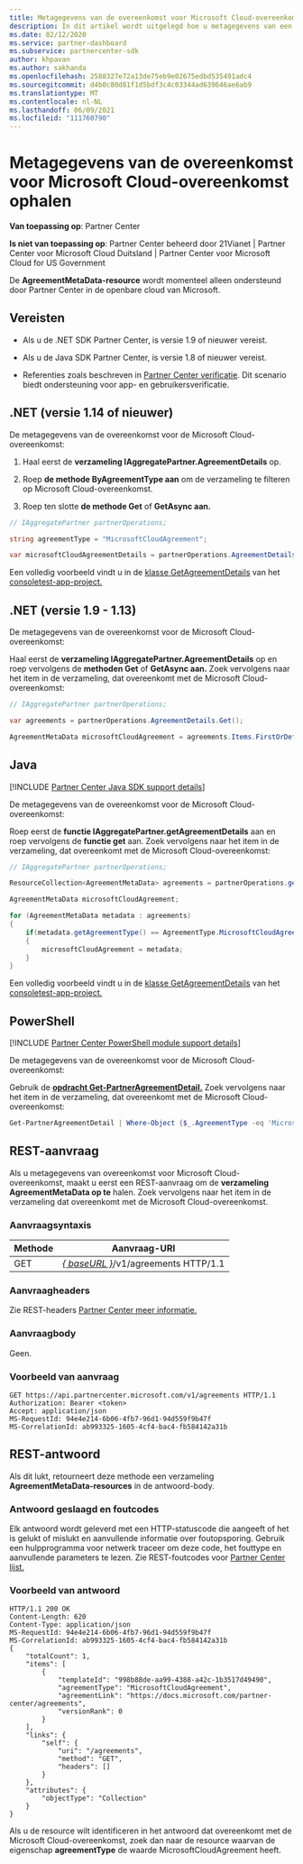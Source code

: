 ```yaml
---
title: Metagegevens van de overeenkomst voor Microsoft Cloud-overeenkomst ophalen
description: In dit artikel wordt uitgelegd hoe u metagegevens van een overeenkomst voor Microsoft Cloud-overeenkomst.
ms.date: 02/12/2020
ms.service: partner-dashboard
ms.subservice: partnercenter-sdk
author: khpavan
ms.author: sakhanda
ms.openlocfilehash: 2588327e72a13de75eb9e02675edbd535491adc4
ms.sourcegitcommit: d4b0c80d81f1d5bdf3c4c03344ad639646ae6ab9
ms.translationtype: MT
ms.contentlocale: nl-NL
ms.lasthandoff: 06/09/2021
ms.locfileid: "111760790"
---
```

# <a name="get-agreement-metadata-for-microsoft-cloud-agreement"></a>Metagegevens van de overeenkomst voor Microsoft Cloud-overeenkomst ophalen

**Van toepassing op**: Partner Center

**Is niet van toepassing op**: Partner Center beheerd door 21Vianet | Partner Center voor Microsoft Cloud Duitsland | Partner Center voor Microsoft Cloud for US Government

De **AgreementMetaData-resource** wordt momenteel alleen ondersteund door Partner Center in de openbare cloud van Microsoft.

## <a name="prerequisites"></a>Vereisten

- Als u de .NET SDK Partner Center, is versie 1.9 of nieuwer vereist.

- Als u de Java SDK Partner Center, is versie 1.8 of nieuwer vereist.

- Referenties zoals beschreven in [Partner Center verificatie](./partner-center-authentication.md). Dit scenario biedt ondersteuning voor app- en gebruikersverificatie.

## <a name="net-version-114-or-newer"></a>.NET (versie 1.14 of nieuwer)

De metagegevens van de overeenkomst voor de Microsoft Cloud-overeenkomst:

1. Haal eerst de **verzameling IAggregatePartner.AgreementDetails** op.

2. Roep **de methode ByAgreementType aan** om de verzameling te filteren op Microsoft Cloud-overeenkomst.

3. Roep ten slotte **de methode Get** of **GetAsync aan.**

```csharp
// IAggregatePartner partnerOperations;

string agreementType = "MicrosoftCloudAgreement";

var microsoftCloudAgreementDetails = partnerOperations.AgreementDetails.ByAgreementType(agreementType).Get().Items.Single();
```

Een volledig voorbeeld vindt u in de [klasse GetAgreementDetails](https://github.com/PartnerCenterSamples/Partner-Center-SDK-Samples/blob/master/Source/Partner%20Center%20SDK%20Samples/Agreements/GetAgreementDetails.cs) van het [consoletest-app-project.](https://github.com/PartnerCenterSamples/Partner-Center-SDK-Samples)

## <a name="net-version-19---113"></a>.NET (versie 1.9 - 1.13)

De metagegevens van de overeenkomst voor de Microsoft Cloud-overeenkomst:

Haal eerst de **verzameling IAggregatePartner.AgreementDetails** op en roep vervolgens de **methoden Get** of **GetAsync aan.** Zoek vervolgens naar het item in de verzameling, dat overeenkomt met de Microsoft Cloud-overeenkomst:

```csharp
// IAggregatePartner partnerOperations;

var agreements = partnerOperations.AgreementDetails.Get();

AgreementMetaData microsoftCloudAgreement = agreements.Items.FirstOrDefault (agr => agr.AgreementType == AgreementType.MicrosoftCloudAgreement);
```

## <a name="java"></a>Java

[!INCLUDE [Partner Center Java SDK support details](../includes/java-sdk-support.md)]

De metagegevens van de overeenkomst voor de Microsoft Cloud-overeenkomst:

Roep eerst de **functie IAggregatePartner.getAgreementDetails** aan en roep vervolgens de **functie get** aan. Zoek vervolgens naar het item in de verzameling, dat overeenkomt met de Microsoft Cloud-overeenkomst:

```java
// IAggregatePartner partnerOperations;

ResourceCollection<AgreementMetaData> agreements = partnerOperations.getAgreements().get();

AgreementMetaData microsoftCloudAgreement;

for (AgreementMetaData metadata : agreements)
{
    if(metadata.getAgreementType() == AgreementType.MicrosoftCloudAgreement)
    {
        microsoftCloudAgreement = metadata;
    }
}
```

Een volledig voorbeeld vindt u in de [klasse GetAgreementDetails](https://github.com/microsoft/Partner-Center-Java-Samples/blob/master/sdk/src/main/java/com/microsoft/store/partnercenter/samples/agreements/GetAgreementDetails.java) van het [consoletest-app-project.](https://github.com/Microsoft/Partner-Center-Java-Samples)

## <a name="powershell"></a>PowerShell

[!INCLUDE [Partner Center PowerShell module support details](../includes/powershell-module-support.md)]

De metagegevens van de overeenkomst voor de Microsoft Cloud-overeenkomst:

Gebruik de [**opdracht Get-PartnerAgreementDetail.**](/powershell/module/partnercenter/get-partneragreementdetail) Zoek vervolgens naar het item in de verzameling, dat overeenkomt met de Microsoft Cloud-overeenkomst:

```powershell
Get-PartnerAgreementDetail | Where-Object {$_.AgreementType -eq 'MicrosoftCloudAgreement'} | Select-Object -First 1
```

## <a name="rest-request"></a>REST-aanvraag

Als u metagegevens van overeenkomst voor Microsoft Cloud-overeenkomst, maakt u eerst een REST-aanvraag om de **verzameling AgreementMetaData op te** halen. Zoek vervolgens naar het item in de verzameling dat overeenkomt met de Microsoft Cloud-overeenkomst.

### <a name="request-syntax"></a>Aanvraagsyntaxis

| Methode | Aanvraag-URI                                                         |
|--------|---------------------------------------------------------------------|
| GET    | [*\{ baseURL \}*](partner-center-rest-urls.md)/v1/agreements HTTP/1.1 |

### <a name="request-headers"></a>Aanvraagheaders

Zie REST-headers [Partner Center meer informatie.](headers.md)

### <a name="request-body"></a>Aanvraagbody

Geen.

### <a name="request-example"></a>Voorbeeld van aanvraag

```http
GET https://api.partnercenter.microsoft.com/v1/agreements HTTP/1.1
Authorization: Bearer <token>
Accept: application/json
MS-RequestId: 94e4e214-6b06-4fb7-96d1-94d559f9b47f
MS-CorrelationId: ab993325-1605-4cf4-bac4-fb584142a31b
```

## <a name="rest-response"></a>REST-antwoord

Als dit lukt, retourneert deze methode een verzameling **AgreementMetaData-resources** in de antwoord-body.

### <a name="response-success-and-error-codes"></a>Antwoord geslaagd en foutcodes

Elk antwoord wordt geleverd met een HTTP-statuscode die aangeeft of het is gelukt of mislukt en aanvullende informatie over foutopsporing. Gebruik een hulpprogramma voor netwerk traceer om deze code, het fouttype en aanvullende parameters te lezen. Zie REST-foutcodes voor [Partner Center lijst.](error-codes.md)

### <a name="response-example"></a>Voorbeeld van antwoord

```http
HTTP/1.1 200 OK
Content-Length: 620
Content-Type: application/json
MS-RequestId: 94e4e214-6b06-4fb7-96d1-94d559f9b47f
MS-CorrelationId: ab993325-1605-4cf4-bac4-fb584142a31b
{
    "totalCount": 1,
    "items": [
        {
            "templateId": "998b88de-aa99-4388-a42c-1b3517d49490",
            "agreementType": "MicrosoftCloudAgreement",
            "agreementLink": "https://docs.microsoft.com/partner-center/agreements",
            "versionRank": 0
        }
    ],
    "links": {
        "self": {
            "uri": "/agreements",
            "method": "GET",
            "headers": []
        }
    },
    "attributes": {
        "objectType": "Collection"
    }
}
```

Als u de resource wilt identificeren in het antwoord dat overeenkomt met de Microsoft Cloud-overeenkomst, zoek dan naar de resource waarvan de eigenschap **agreementType** de waarde MicrosoftCloudAgreement heeft.
